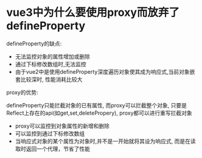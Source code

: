 # vue3中为什么要使用proxy而放弃了defineProperty

defineProperty的缺点:

- 无法监控对象的属性增加或删除
- 通过下标修改数组时,无法监控
- 由于vue2中是使用defineProperty深度遍历对象使其成为响应式,当前对象嵌套比较深时, 性能消耗比较大

proxy的优势:

 defineProperty只能拦截对象的已有属性, 而proxy可以拦截整个对象, 只要是Reflect上存在的api(如get,set,deletePropery), proxy都可以进行重写拦截对象

- proxy可以监控到对象属性的新增和删除
- 可以监控到通过下标修改数组
- 当响应式对象的某个属性为对象时,并不是一开始就将其设为响应式, 而是在读取时返回一个代理，节省了性能